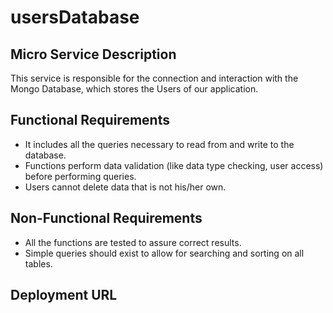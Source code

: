 # usersDatabase

## Micro Service Description
This service is responsible for the connection and interaction with the Mongo Database, which stores the Users of our application.

## Functional Requirements
* It includes all the queries necessary to read from and write to the database.
* Functions perform data validation (like data type checking, user access) before performing queries.
* Users cannot delete data that is not his/her own.

## Non-Functional Requirements
* All the functions are tested to assure correct results.
* Simple queries should exist to allow for searching and sorting on all tables.

## Deployment URL
